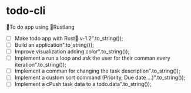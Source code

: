 # todo-cli
🧾To do app using 🦀Rustlang 

- [ ] Make todo app with Rust🦀 v-1.2".to_string());
- [ ] Build an application".to_string());
- [ ] Improve visualization adding color".to_string());
- [ ] Implement a run a loop and ask the user for their comman every iteration".to_string());
- [ ] Implement a comman for changing the task description".to_string());
- [ ] Implement a custom sort command (Priority, Due date ...)".to_string());
- [ ] Implement a cPush task data to a todo.data".to_string());
